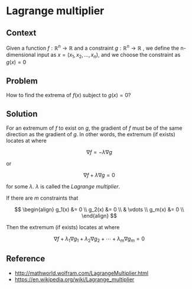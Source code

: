 # Lagrange multiplier

## Context

Given a function $f : \mathbb{R}^n \rightarrow \mathbb{R}$ and a constraint $g : \mathbb{R}^n \rightarrow \mathbb{R}$ , we define the n-dimensional input as $x = (x_1, x_2, ..., x_n)$, and we choose the constraint as $g(x) = 0$

## Problem

How to find the extrema of $f(x)$ subject to $g(x) = 0$?

## Solution

For an extremum of $f$ to exist on $g$, the gradient of $f$ must be of the same direction as the gradient of $g$. In other words, the extremum (if exists) locates at where

$$
\nabla f = - \lambda \nabla g
$$

or

$$
\nabla f + \lambda \nabla g = 0
$$

for some $\lambda$. $\lambda$ is called the _Lagrange multiplier_.

If there are $m$ constraints that

$$
\begin{align}
g_1(x) &= 0 \\
g_2(x) &= 0 \\
& \vdots \\
g_m(x) &= 0 \\
\end{align}
$$

Then the extremum (if exists) locates at where

$$
\nabla f + \lambda_1 \nabla g_1 + \lambda_2 \nabla g_2 + \cdots + \lambda_m \nabla g_m = 0
$$

## Reference

* http://mathworld.wolfram.com/LagrangeMultiplier.html
* https://en.wikipedia.org/wiki/Lagrange_multiplier 